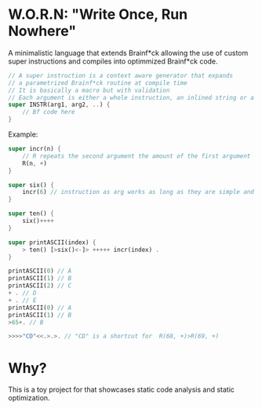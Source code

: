 # W.O.R.N: "Write Once, Run Nowhere"

A minimalistic language that extends Brainf\*ck allowing the use of custom super
instructions and compiles into optimmized Brainf\*ck code.

```rust
// A super instruction is a context aware generator that expands
// a parametrized Brainf*ck routine at compile time
// It is basically a macro but with validation
// Each argument is either a whole instruction, an inlined string or a number
super INSTR(arg1, arg2, ..) {
    // Bf code here
}
```

Example:

```rust
super incr(n) {
    // R repeats the second argument the amount of the first argument
    R(n, +) 
}

super six() {
    incr(6) // instruction as arg works as long as they are simple and does not have ',' as it is a valid bf instruction
}

super ten() {
    six()++++
}

super printASCII(index) {
    > ten() [>six()<-]> +++++ incr(index) .
}

printASCII(0) // A
printASCII(1) // B
printASCII(2) // C
+ . // D
+ . // E
printASCII(0) // A
printASCII(1) // B
>65+. // B

>>>>"CD"<<.>.>. // "CD" is a shortcut for  R(68, +)>R(69, +)
```

# Why?

This is a toy project for that showcases static code analysis and static
optimization.
